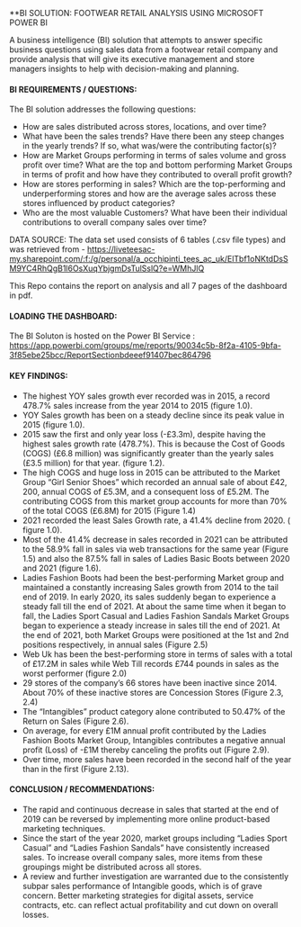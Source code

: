 **BI SOLUTION: FOOTWEAR RETAIL ANALYSIS USING MICROSOFT POWER BI  


A business intelligence (BI) solution that attempts to answer specific business questions using sales data from a footwear retail company and provide analysis that will give its executive management and store managers insights to help with decision-making and planning.

#### BI REQUIREMENTS / QUESTIONS: ####

The BI solution addresses the following questions:

- How are sales distributed across stores, locations, and over time?
- What have been the sales trends? Have there been any steep changes in the yearly trends? If so, what was/were the contributing factor(s)?
- How are Market Groups performing in terms of sales volume and gross profit over time? What are the top and bottom performing Market Groups in terms of profit and how have they contributed to overall profit growth?
- How are stores performing in sales? Which are the top-performing and underperforming stores and how are the average sales across these stores influenced by product categories?
- Who are the most valuable Customers? What have been their individual contributions to overall company sales over time?

DATA SOURCE: The data set used consists of 6 tables (.csv file types) and was retrieved from - 
https://liveteesac-my.sharepoint.com/:f:/g/personal/a_occhipinti_tees_ac_uk/ElTbf1oNKtdDsSM9YC4RhQgB1l6OsXuqYbjgmDsTulSslQ?e=WMhJlQ

This Repo contains the report on analysis and all 7 pages of the dashboard in pdf.

#### LOADING THE DASHBOARD: ####

The BI Soluton is hosted on the Power BI Service : https://app.powerbi.com/groups/me/reports/90034c5b-8f2a-4105-9bfa-3f85ebe25bcc/ReportSectionbdeeef91407bec864796

#### KEY FINDINGS: ####

- The highest YOY sales growth ever recorded was in 2015, a record 478.7% sales increase from the year 2014 to 2015 (figure 1.0).
- YOY Sales growth has been on a steady decline since its peak value in 2015 (figure 1.0).
- 2015 saw the first and only year loss (-£3.3m), despite having the highest sales growth rate (478.7%). This is because the Cost of Goods (COGS) (£6.8 million) was significantly greater than the yearly sales (£3.5 million) for that year. (figure 1.2).
- The high COGS and huge loss in 2015 can be attributed to the Market Group “Girl Senior Shoes” which recorded an annual sale of about £42, 200, annual COGS of £5.3M, and a consequent loss of £5.2M. The contributing COGS from this market group accounts for more than 70% of the total COGS (£6.8M) for 2015 (Figure 1.4)
- 2021 recorded the least Sales Growth rate, a 41.4% decline from 2020. ( figure 1.0).
- Most of the 41.4% decrease in sales recorded in 2021 can be attributed to the 58.9% fall in sales via web transactions for the same year (Figure 1.5) and also the 87.5% fall in sales of Ladies Basic Boots between 2020 and 2021 (figure 1.6).
- Ladies Fashion Boots had been the best-performing Market group and maintained a constantly increasing  Sales growth from 2014 to the tail end of 2019. In early 2020, its sales suddenly began to experience a steady fall till the end of 2021.  At about the same time when it began to fall,  the Ladies Sport Casual and Ladies Fashion Sandals Market Groups began to experience a steady increase in sales till the end of 2021. At the end of 2021, both Market Groups were positioned at the 1st and 2nd positions respectively, in annual sales (Figure 2.5)
- Web Uk has been the best-performing store in terms of sales with a total of £17.2M in sales while Web Till records £744 pounds in sales as the worst performer (figure 2.0)
- 29 stores of the company’s 66 stores have been inactive since 2014. About 70% of these inactive stores are Concession Stores (Figure 2.3, 2.4)
- The “Intangibles” product category alone contributed to 50.47% of the Return on Sales (Figure 2.6).
- On average, for every £1M annual profit contributed by the Ladies Fashion Boots  Market Group, Intangibles contributes a negative annual profit (Loss) of -£1M thereby canceling the profits out (Figure 2.9).
- Over time, more sales have been recorded in the second half of the year than in the first (Figure 2.13).

#### CONCLUSION / RECOMMENDATIONS: ####

- The rapid and continuous decrease in sales that started at the end of 2019 can be reversed by implementing more online product-based marketing techniques.
- Since the start of the year 2020, market groups including “Ladies Sport Casual” and “Ladies Fashion Sandals” have consistently increased sales. To increase overall company sales, more items from these groupings might be distributed across all stores.
- A review and further investigation are warranted due to the consistently subpar sales performance of Intangible goods, which is of grave concern. Better marketing strategies for digital assets, service contracts, etc. can reflect actual profitability and cut down on overall losses.
 


